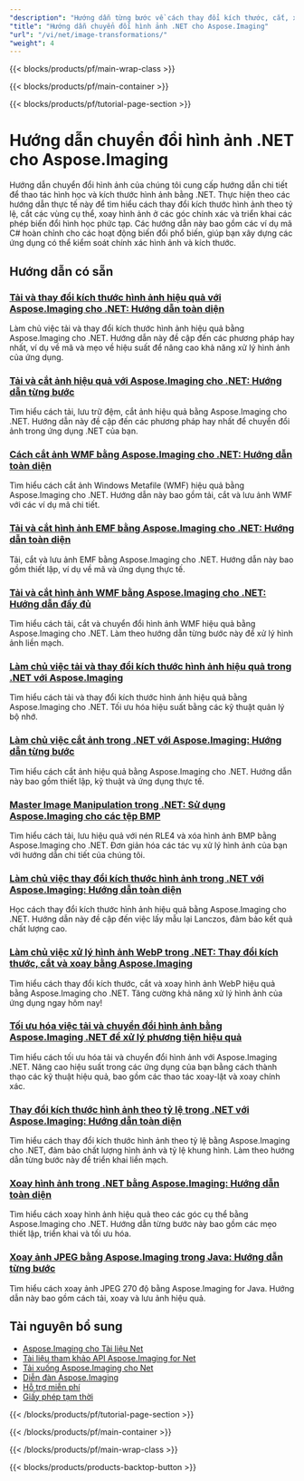 ```yaml
---
"description": "Hướng dẫn từng bước về cách thay đổi kích thước, cắt, xoay và biến đổi hình học hình ảnh bằng Aspose.Imaging cho .NET."
"title": "Hướng dẫn chuyển đổi hình ảnh .NET cho Aspose.Imaging"
"url": "/vi/net/image-transformations/"
"weight": 4
---
```


{{< blocks/products/pf/main-wrap-class >}}

{{< blocks/products/pf/main-container >}}

{{< blocks/products/pf/tutorial-page-section >}}
# Hướng dẫn chuyển đổi hình ảnh .NET cho Aspose.Imaging

Hướng dẫn chuyển đổi hình ảnh của chúng tôi cung cấp hướng dẫn chi tiết để thao tác hình học và kích thước hình ảnh bằng .NET. Thực hiện theo các hướng dẫn thực tế này để tìm hiểu cách thay đổi kích thước hình ảnh theo tỷ lệ, cắt các vùng cụ thể, xoay hình ảnh ở các góc chính xác và triển khai các phép biến đổi hình học phức tạp. Các hướng dẫn này bao gồm các ví dụ mã C# hoàn chỉnh cho các hoạt động biến đổi phổ biến, giúp bạn xây dựng các ứng dụng có thể kiểm soát chính xác hình ảnh và kích thước.

## Hướng dẫn có sẵn

### [Tải và thay đổi kích thước hình ảnh hiệu quả với Aspose.Imaging cho .NET: Hướng dẫn toàn diện](./efficient-image-loading-resizing-aspose-imaging-net/)
Làm chủ việc tải và thay đổi kích thước hình ảnh hiệu quả bằng Aspose.Imaging cho .NET. Hướng dẫn này đề cập đến các phương pháp hay nhất, ví dụ về mã và mẹo về hiệu suất để nâng cao khả năng xử lý hình ảnh của ứng dụng.

### [Tải và cắt ảnh hiệu quả với Aspose.Imaging cho .NET: Hướng dẫn từng bước](./load-crop-images-aspose-imaging-dotnet/)
Tìm hiểu cách tải, lưu trữ đệm, cắt ảnh hiệu quả bằng Aspose.Imaging cho .NET. Hướng dẫn này đề cập đến các phương pháp hay nhất để chuyển đổi ảnh trong ứng dụng .NET của bạn.

### [Cách cắt ảnh WMF bằng Aspose.Imaging cho .NET: Hướng dẫn toàn diện](./crop-wmf-images-aspose-imaging-net/)
Tìm hiểu cách cắt ảnh Windows Metafile (WMF) hiệu quả bằng Aspose.Imaging cho .NET. Hướng dẫn này bao gồm tải, cắt và lưu ảnh WMF với các ví dụ mã chi tiết.

### [Tải và cắt hình ảnh EMF bằng Aspose.Imaging cho .NET: Hướng dẫn toàn diện](./load-crop-emf-images-aspose-imaging-net/)
Tải, cắt và lưu ảnh EMF bằng Aspose.Imaging cho .NET. Hướng dẫn này bao gồm thiết lập, ví dụ về mã và ứng dụng thực tế.

### [Tải và cắt hình ảnh WMF bằng Aspose.Imaging cho .NET: Hướng dẫn đầy đủ](./load-crop-wmf-image-aspose-imaging-net/)
Tìm hiểu cách tải, cắt và chuyển đổi hình ảnh WMF hiệu quả bằng Aspose.Imaging cho .NET. Làm theo hướng dẫn từng bước này để xử lý hình ảnh liền mạch.

### [Làm chủ việc tải và thay đổi kích thước hình ảnh hiệu quả trong .NET với Aspose.Imaging](./aspose-imaging-net-image-loading-resizing/)
Tìm hiểu cách tải và thay đổi kích thước hình ảnh hiệu quả bằng Aspose.Imaging cho .NET. Tối ưu hóa hiệu suất bằng các kỹ thuật quản lý bộ nhớ.

### [Làm chủ việc cắt ảnh trong .NET với Aspose.Imaging: Hướng dẫn từng bước](./master-image-cropping-aspose-imaging-dotnet/)
Tìm hiểu cách cắt ảnh hiệu quả bằng Aspose.Imaging cho .NET. Hướng dẫn này bao gồm thiết lập, kỹ thuật và ứng dụng thực tế.

### [Master Image Manipulation trong .NET: Sử dụng Aspose.Imaging cho các tệp BMP](./master-image-manipulation-dotnet-aspose-imaging/)
Tìm hiểu cách tải, lưu hiệu quả với nén RLE4 và xóa hình ảnh BMP bằng Aspose.Imaging cho .NET. Đơn giản hóa các tác vụ xử lý hình ảnh của bạn với hướng dẫn chi tiết của chúng tôi.

### [Làm chủ việc thay đổi kích thước hình ảnh trong .NET với Aspose.Imaging: Hướng dẫn toàn diện](./master-image-resizing-aspose-imaging-dotnet/)
Học cách thay đổi kích thước hình ảnh hiệu quả bằng Aspose.Imaging cho .NET. Hướng dẫn này đề cập đến việc lấy mẫu lại Lanczos, đảm bảo kết quả chất lượng cao.

### [Làm chủ việc xử lý hình ảnh WebP trong .NET: Thay đổi kích thước, cắt và xoay bằng Aspose.Imaging](./master-webp-manipulation-net-resize-crop-rotate-aspose-imaging/)
Tìm hiểu cách thay đổi kích thước, cắt và xoay hình ảnh WebP hiệu quả bằng Aspose.Imaging cho .NET. Tăng cường khả năng xử lý hình ảnh của ứng dụng ngay hôm nay!

### [Tối ưu hóa việc tải và chuyển đổi hình ảnh bằng Aspose.Imaging .NET để xử lý phương tiện hiệu quả](./optimizing-image-loading-transformation-aspose-imaging-net/)
Tìm hiểu cách tối ưu hóa tải và chuyển đổi hình ảnh với Aspose.Imaging .NET. Nâng cao hiệu suất trong các ứng dụng của bạn bằng cách thành thạo các kỹ thuật hiệu quả, bao gồm các thao tác xoay-lật và xoay chính xác.

### [Thay đổi kích thước hình ảnh theo tỷ lệ trong .NET với Aspose.Imaging: Hướng dẫn toàn diện](./resize-images-proportionally-aspose-imaging-dotnet/)
Tìm hiểu cách thay đổi kích thước hình ảnh theo tỷ lệ bằng Aspose.Imaging cho .NET, đảm bảo chất lượng hình ảnh và tỷ lệ khung hình. Làm theo hướng dẫn từng bước này để triển khai liền mạch.

### [Xoay hình ảnh trong .NET bằng Aspose.Imaging: Hướng dẫn toàn diện](./rotate-images-net-aspose-imaging-guide/)
Tìm hiểu cách xoay hình ảnh hiệu quả theo các góc cụ thể bằng Aspose.Imaging cho .NET. Hướng dẫn từng bước này bao gồm các mẹo thiết lập, triển khai và tối ưu hóa.

### [Xoay ảnh JPEG bằng Aspose.Imaging trong Java: Hướng dẫn từng bước](./rotate-jpeg-images-aspose-imaging-java/)
Tìm hiểu cách xoay ảnh JPEG 270 độ bằng Aspose.Imaging for Java. Hướng dẫn này bao gồm cách tải, xoay và lưu ảnh hiệu quả.

## Tài nguyên bổ sung

- [Aspose.Imaging cho Tài liệu Net](https://docs.aspose.com/imaging/net/)
- [Tài liệu tham khảo API Aspose.Imaging for Net](https://reference.aspose.com/imaging/net/)
- [Tải xuống Aspose.Imaging cho Net](https://releases.aspose.com/imaging/net/)
- [Diễn đàn Aspose.Imaging](https://forum.aspose.com/c/imaging)
- [Hỗ trợ miễn phí](https://forum.aspose.com/)
- [Giấy phép tạm thời](https://purchase.aspose.com/temporary-license/)

{{< /blocks/products/pf/tutorial-page-section >}}

{{< /blocks/products/pf/main-container >}}

{{< /blocks/products/pf/main-wrap-class >}}

{{< blocks/products/products-backtop-button >}}